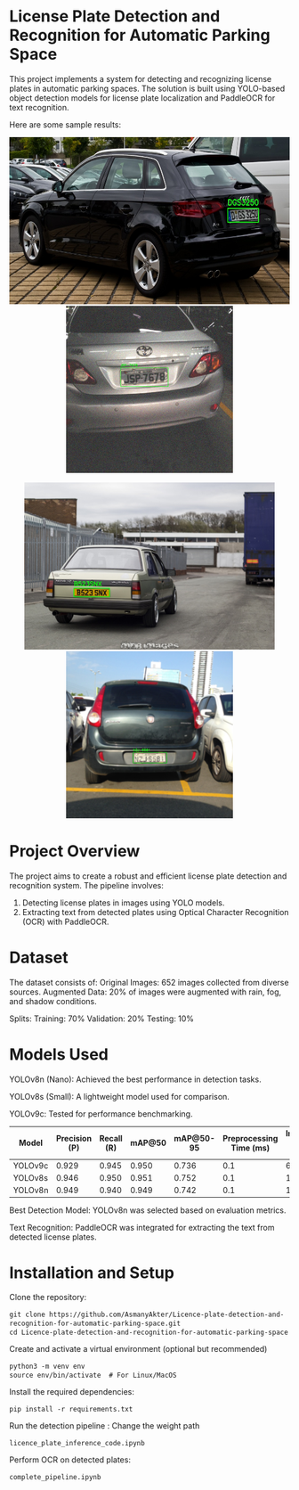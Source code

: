 # License Plate Detection and Recognition for Automatic Parking Space
This project implements a system for detecting and recognizing license plates in automatic parking spaces. The solution is built using YOLO-based object detection models for license plate localization and PaddleOCR for text recognition.


Here are some sample results:

<p align="center">
  <img src="Inferenced_Images/annotated_03fe4b804d6f46c6.jpg" alt="License Plate Detection" height="300">
  <img src="Inferenced_Images/annotated_JSP7678_rain.jpg" alt="License Plate Detection in Rain" height="300">
</p>

<p align="center">
  <img src="Inferenced_Images/annotated_4a1e22f4441eceb3.jpg" alt="License Plate Detection" height="300">
  <img src="Inferenced_Images/annotated_NZJ6581_fog.jpg" alt="License Plate Detection in Rain" height="300">
</p>


# Project Overview
The project aims to create a robust and efficient license plate detection and recognition system. The pipeline involves:
1. Detecting license plates in images using YOLO models.
2. Extracting text from detected plates using Optical Character Recognition (OCR) with PaddleOCR.

# Dataset
The dataset consists of:
Original Images: 652 images collected from diverse sources.
Augmented Data: 20% of images were augmented with rain, fog, and shadow conditions.

Splits:
Training: 70%
Validation: 20%
Testing: 10%

# Models Used
YOLOv8n (Nano): Achieved the best performance in detection tasks.

YOLOv8s (Small): A lightweight model used for comparison.

YOLOv9c: Tested for performance benchmarking.

| Model     | Precision (P) | Recall (R) | mAP@50 | mAP@50-95 | Preprocessing Time (ms) | Inference Time (ms) |
|-----------|---------------|------------|--------|-----------|-------------------------|----------------------|
| YOLOv9c   | 0.929         | 0.945      | 0.950  | 0.736     | 0.1                     | 6.1                  |
| YOLOv8s   | 0.946         | 0.950      | 0.951  | 0.752     | 0.1                     | 1.7                  |
| YOLOv8n   | 0.949         | 0.940      | 0.949  | 0.742     | 0.1                     | 1.3                  |


Best Detection Model: YOLOv8n was selected based on evaluation metrics.

Text Recognition: PaddleOCR was integrated for extracting the text from detected license plates.

# Installation and Setup
Clone the repository:
```
git clone https://github.com/AsmanyAkter/Licence-plate-detection-and-recognition-for-automatic-parking-space.git
cd Licence-plate-detection-and-recognition-for-automatic-parking-space
```
Create and activate a virtual environment (optional but recommended)
```
python3 -m venv env
source env/bin/activate  # For Linux/MacOS
```
Install the required dependencies:
```
pip install -r requirements.txt
```
Run the detection pipeline :  Change the weight path
```
licence_plate_inference_code.ipynb
```

Perform OCR on detected plates:
```
complete_pipeline.ipynb
```
